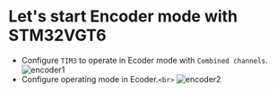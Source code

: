 # Let's start Encoder mode with STM32VGT6
- Configure `TIM3` to operate in Ecoder mode with `Combined channels`. 
![encoder1](https://github.com/DNZioo/STM32F407VGT6_Project/assets/132254089/89f046df-b5ff-403b-9797-0cb7f3b3675a)<br>
- Configure operating mode in Ecoder.`<br>`
![encoder2](https://github.com/DNZioo/STM32F407VGT6_Project/assets/132254089/de59fbe8-afdf-4fe5-8b88-9f7f643119a0)
